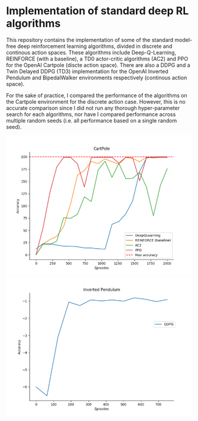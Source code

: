 # Implementation of standard deep RL algorithms

This repository contains the implementation of some of the standard model-free deep reinforcement learning algorithms, divided in discrete and continous action spaces. These algorithms include Deep-Q-Learning, REINFORCE (with a baseline), a TD0 actor-critic algorithms (AC2) and PPO for the OpenAI Cartpole (discte action space). There are also a DDPG and a Twin Delayed DDPG (TD3) implementation for the OpenAI Inverted Pendulum and BipedalWalker environments respectively (continous action space).   

For the sake of practice, I compared the performance of the algorithms on the Cartpole environment for the discrete action case. However, this is no accurate comparison since I did not run any thorough hyper-parameter search for each algorithms, nor have I compared performance across multiple random seeds (i.e. all performance based on a single random seed). 


![This is an image](/DiscreteAction/Images/CartPole_Comparison.png)
![This is an image](/ContinousAction/Images/DDPG_acc.png)

